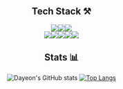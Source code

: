 <div align="center">
<h2>Tech Stack ⚒</h2>

<img src="https://img.shields.io/badge/HTML5-E34F26?style=flat-square&logo=HTML5&logoColor=white"/><img src="https://img.shields.io/badge/CSS3-1572B6?style=flat-square&logo=CSS3&logoColor=white"/><img src="https://img.shields.io/badge/Sass-CC6699?style=flat-square&logo=Sass&logoColor=white"/><br>
<img src="https://img.shields.io/badge/JavaScript-F7DF1E?style=flat-square&logo=JavaScript&logoColor=white"/><img src="https://img.shields.io/badge/Three.js-000000?style=flat-square&logo=Three.js&logoColor=white"/><img src="https://img.shields.io/badge/React-61DAFB?style=flat-square&logo=React&logoColor=white"/><img src="https://img.shields.io/badge/Redux-764ABC?style=flat-square&logo=Redux&logoColor=white"/><img src="https://img.shields.io/badge/styled-components-DB7093?style=flat-square&logo=styled-components&logoColor=white"/>
  
  
  <h2>Stats 📊</h2>
  
![Dayeon's GitHub stats](https://github-readme-stats.vercel.app/api?username=Kang-Dayeon&show_icons=true&theme=panda) [![Top Langs](https://github-readme-stats.vercel.app/api/top-langs/?username=Kang-Dayeon&layout=compact&theme=panda)](https://github.com/Kang-Dayeon/github-readme-stats)
</div>
